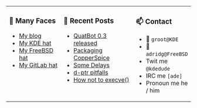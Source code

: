 
<table><tr>
  
<td valign="top" width="30%">
  
### 🙋 Many Faces

- [My blog](https://euroquis.nl/bobulate/)
- [My KDE hat](https://invent.kde.org/adridg)
- [My FreeBSD hat](https://wiki.freebsd.org/AdriaanDeGroot)
- [My GitLab hat](https://gitlab.com/adriaandegroot)
</td>

<td valign="top" width="40%">
  
### 💬 Recent Posts

<!-- BLOG-POST-LIST:START -->
- [QuatBot 0.3 released](https://euroquis.nl//blabla/2022/03/11/quatbot.html)
- [Packaging CopperSpice](https://euroquis.nl//freebsd/2022/02/20/copperspice.html)
- [Some Delays](https://euroquis.nl//blabla/2022/02/17/delay.html)
- [d-ptr pitfalls](https://euroquis.nl//kde/2022/01/31/dptr.html)
- [How not to execve&lpar;&rpar;](https://euroquis.nl//blabla/2022/01/26/execve.html)
<!-- BLOG-POST-LIST:END -->
</td>

<td valign="top" width="30%">
  
### 📫 Contact

- 📧 `groot@KDE`
- 📧 `adridg@FreeBSD`
- Twit me `@kdedude`
- IRC me `[ade]`
- Pronoun me he / him
</td>

</tr></table>
